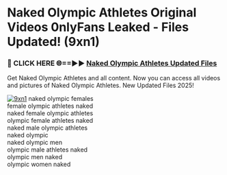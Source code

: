 # Naked Olympic Athletes Original Videos 0nlyFans Leaked - Files Updated! (9xn1)

<h3>🔴 CLICK HERE 🌐==►► <a href="https://tinyurl.com/yckcrads" rel="nofollow">Naked Olympic Athletes Updated Files</a></h3>

Get Naked Olympic Athletes and all content. Now you can access all videos and pictures of Naked Olympic Athletes. New Updated Files 2025!

[![9xn1](https://i.imgur.com/hpKpOFt.gif)](https://tinyurl.com/yckcrads)
naked olympic females<br>
female olympic athletes naked<br>
naked female olympic athletes<br>
olympic female athletes naked<br>
naked male olympic athletes<br>
naked olympic<br>
naked olympic men<br>
olympic male athletes naked<br>
olympic men naked<br>
olympic women naked